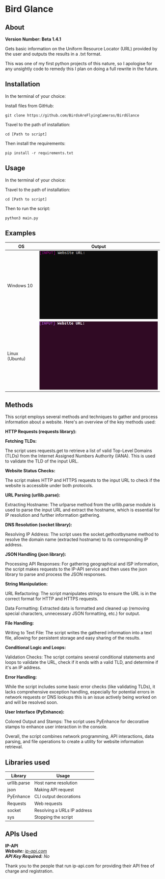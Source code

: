 # Bird Glance




## About

  **Version Number: Beta 1.4.1**


  Gets basic information on the Uniform Resource Locator (URL) provided by the user and outputs 
  the results in a .txt format.

  This was one of my first python projects of this nature, so I apologise for
  any unsightly code to remedy this I plan on doing a full rewrite in the future.


## Installation

In the terminal of your choice:

Install files from GitHub:

    git clone https://github.com/BirdsAreFlyingCameras/BirdGlance

Travel to the path of installation:

    cd [Path to script]

Then install the requirements:

    pip install -r requirements.txt


## Usage

In the terminal of your choice:

Travel to the path of installation:

    cd [Path to script]

Then to run the script:

    python3 main.py

## Examples

| OS             | Output                                         |
|----------------|------------------------------------------------|
| Windows 10     | ![Windows-Usage.gif](Images/Windows-Usage.gif) |
| Linux (Ubuntu) | ![Linux-Usage.gif](Images/Linux-Usage.gif)     |


## Methods

  This script employs several methods and techniques to gather and process information about a website. Here's an overview of the key methods used:
  
  **HTTP Requests (requests library):**
  
  **Fetching TLDs:** 
  
  The script uses requests.get to retrieve a list of valid Top-Level Domains (TLDs) from the Internet Assigned Numbers Authority (IANA). This is used to validate the TLD of the input URL.
  

  **Website Status Checks:** 
  
  The script makes HTTP and HTTPS requests to the input URL to check if the website is accessible under both protocols.


  **URL Parsing (urllib.parse):**
  
  Extracting Hostname: The urlparse method from the urllib.parse module is used to parse the input URL and extract the hostname, which is essential for IP resolution and further information gathering.


  **DNS Resolution (socket library):**
  
  Resolving IP Address: The script uses the socket.gethostbyname method to resolve the domain name (extracted hostname) to its corresponding IP address.


 **JSON Handling (json library):** 
  
  Processing API Responses: For gathering geographical and ISP information, the script makes requests to the IP-API service and then uses the json library to parse and process the JSON responses.


  **String Manipulation:**
  
  URL Refactoring: The script manipulates strings to ensure the URL is in the correct format for HTTP and HTTPS requests.

  Data Formatting: Extracted data is formatted and cleaned up (removing special characters, unnecessary JSON formatting, etc.) for output.


  **File Handling:**
  
  Writing to Text File: The script writes the gathered information into a text file, allowing for persistent storage and easy sharing of the results.
  
  **Conditional Logic and Loops:**
  
  Validation Checks: The script contains several conditional statements and loops to validate the URL, check if it ends with a valid TLD, and determine if it's an IP address.


  **Error Handling:**
  
  While the script includes some basic error checks (like validating TLDs), it lacks comprehensive exception handling,
  especially for potential errors in network requests or DNS lookups this is an issue actively being worked on and will be resolved soon.


  **User Interface (PyEnhance):**
  
  Colored Output and Stamps: The script uses PyEnhance for decorative stamps to enhance user interaction in the console.


  
  Overall, the script combines network programming, API interactions, data parsing, and file operations to create a utility for website information retrieval.


## Libraries used


| Library      | Usage                       |
|--------------|-----------------------------|
| urllib.parse | Host name resolution        |
| json         | Making API request          |
| PyEnhance    | CLI output decorations      |
| Requests     | Web requests                |
| socket       | Resolving a URLs IP address |
| sys          | Stopping the script         |


## APIs Used

**IP-API**  
***Website:*** *[ip-api.com](https://ip-api.com)*  
***API Key Required:*** *No*  

Thank you to the people that run ip-api.com for providing their API 
free of charge and registration. 
